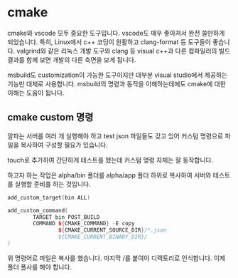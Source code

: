 # cmake 

cmake와 vscode 모두 중요한 도구입니다. vscode도 매우 좋아져서 완전 쓸만하게 되었습니다. 
특히, Linux에서 c++ 코딩이 원활하고 clang-format 등 도구들이 좋습니다. valgrind와 같은 
리눅스 개발 도구와 clang 등 visual c++과 다른 컴파일러의 빌드 결과를 함께 보면 
개발의 다른 측면을 보게 됩니다. 

msbuild도 customization이 가능한 도구이지만 대부분 visual studio에서 제공하는 기능만 
대체로 사용합니다. msbuild의 명령과 동작을 이해하는데에도 cmake에 대한 이해는 도움이 
됩니다. 

## cmake custom 명령

알파는 서버를 여러 개 실행해야 하고 test json 파일들도 갖고 있어
커스텀 명령으로 파일을 복사하여 구성할 필요가 있습니다. 

touch로 추가하여 간단하게 테스트를 했는데 커스텀 명령 자체는 잘 동작합니다. 

하고자 하는 작업은 alpha/bin 폴더를 alpha/app 폴더 하위로 복사하여 
서버와 테스트를 실행할 준비를 하는 것입니다. 

```c++
add_custom_target(bin ALL)

add_custom_command(
        TARGET bin POST_BUILD
        COMMAND ${CMAKE_COMMAND} -E copy
                ${CMAKE_CURRENT_SOURCE_DIR}/*.json
                ${CMAKE_CURRENT_BINARY_DIR}/
)
```

위 명령어로 파일은 복사를 했습니다. 마지막 /를 붙여야 디렉토리로 인식합니다. 
이제 폴더 폴사를 해야 합니다. 

